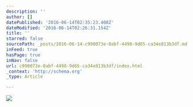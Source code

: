```yaml
---
description: ''
author: []
datePublished: '2016-06-14T02:35:23.408Z'
dateModified: '2016-06-14T02:26:31.154Z'
title: ''
starred: false
sourcePath: _posts/2016-06-14-c990073e-0abf-4498-9d65-ca34e813b3df.md
inFeed: true
hasPage: true
inNav: false
url: c990073e-0abf-4498-9d65-ca34e813b3df/index.html
_context: 'http://schema.org'
_type: Article

---
```

![](https://the-grid-user-content.s3-us-west-2.amazonaws.com/abff3b74-4680-4a95-95ed-c789cb12383c.jpg)